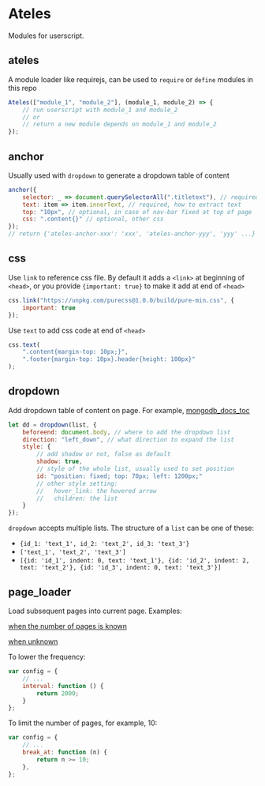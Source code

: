 # Ateles

Modules for userscript.

## ateles

A module loader like requirejs, can be used to `require` or `define` modules in this repo

```javascript
Ateles(["module_1", "module_2"], (module_1, module_2) => {
    // run userscript with module_1 and module_2
    // or
    // return a new module depends on module_1 and module_2
});
```

## anchor

Usually used with `dropdown` to generate a dropdown table of content

```javascript
anchor({
    selector: _ => document.querySelectorAll(".titletext"), // required, where to add anchors
    text: item => item.innerText, // required, how to extract text
    top: "10px", // optional, in case of nav-bar fixed at top of page
    css: ".content{}" // optional, other css
});
// return {'ateles-anchor-xxx': 'xxx', 'ateles-anchor-yyy', 'yyy' ...}
```

## css

Use `link` to reference css file. By default it adds a `<link>` at beginning of `<head>`, or you provide `{important: true}` to make it add at end of `<head>`

```javascript
css.link("https://unpkg.com/purecss@1.0.0/build/pure-min.css", {
    important: true
});
```

Use `text` to add css code at end of `<head>`

```javascript
css.text(
    ".content{margin-top: 10px;}",
    ".footer{margin-top: 10px}.header{height: 100px}"
);
```

## dropdown

Add dropdown table of content on page. For example, [mongodb_docs_toc](https://github.com/turnon/mongodb_docs_toc)

```javascript
let dd = dropdown(list, {
    beforeend: document.body, // where to add the dropdown list
    direction: "left_down", // what direction to expand the list
    style: {
        // add shadow or not, false as default
        shadow: true,
        // style of the whole list, usually used to set position
        id: "position: fixed; top: 70px; left: 1200px;"
        // other style setting:
        //   hover_link: the hovered arrow
        //   children: the list
    }
});
```

`dropdown` accepts multiple lists. The structure of a `list` can be one of these:

-   `{id_1: 'text_1', id_2: 'text_2', id_3: 'text_3'}`
-   `['text_1', 'text_2', 'text_3']`
-   `[{id: 'id_1', indent: 0, text: 'text_1'}, {id: 'id_2', indent: 2, text: 'text_2'}, {id: 'id_3', indent: 0, text: 'text_3'}]`

## page_loader

Load subsequent pages into current page. Examples:

[when the number of pages is known](https://github.com/turnon/douban_all_photos/blob/master/douban_all_photos.js)

[when unknown](https://github.com/turnon/gocn_all_news/blob/master/gocn_all_news.js)

To lower the frequency:

```javascript
var config = {
    // ...
    interval: function () {
        return 2000;
    }
};
```

To limit the number of pages, for example, 10:

```javascript
var config = {
    // ...
    break_at: function (n) {
        return n >= 10;
    },
};
```